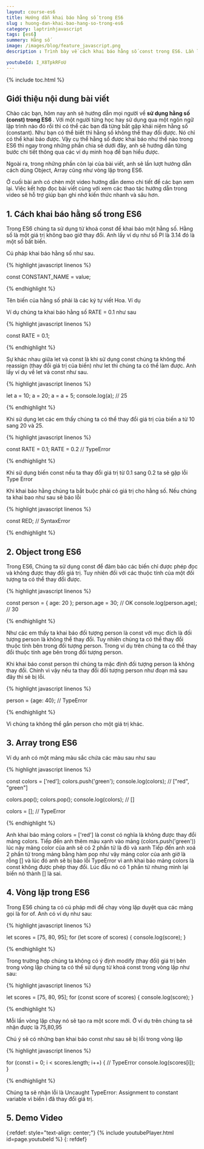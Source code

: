 ```yaml
---
layout: course-es6
title: Hướng dẫn khai báo hằng số trong ES6 
slug : huong-dan-khai-bao-hang-so-trong-es6
category: laptrinhjavascript
tags: [es6]
summery: Hằng số
image: /images/blog/feature_javascript.png
description : Trình bày về cách khai báo hằng số const trong ES6. Lần lượt giới thiệu và giải thích khái niệm hằng số trong ES6 là gì? Cách sử dụng Object, Array và vòng lặp loop trong ES6.

youtubeId: I_X8TpkRFoU
---
```


{% include toc.html %}

## **Giới thiệu nội dung bài viết**

Chào các bạn, hôm nay anh sẽ hướng dẫn mọi người về <b>sử dụng hằng số (const) trong ES6 </b>. Với một người từng học hay sử dụng qua một ngôn ngữ lập trình nào đó rồi thì có thể các bạn đã từng bắt gặp khái niệm hằng số (constant). Như bạn có thể biết thì hằng số không thể thay đổi được. Nó chỉ có thể khai báo được. Vậy cụ thể hằng số được khai báo như thế nào trong ES6 thì ngay trong những phần chia sẻ dưới đây, anh sẽ hướng dẫn từng bước chi tiết thông qua các ví dụ minh hoạ để bạn hiểu được. 

Ngoài ra, trong những phần còn lại của bài viết, anh sẽ lần lượt hướng dẫn cách dùng Object, Array cũng như vòng lặp trong ES6.

Ở cuối bài anh có chèn một video hướng dẫn demo chi tiết để các bạn xem lại. Việc kết hợp đọc bài viết cùng với xem các thao tác hướng dẫn trong video sẽ hỗ trợ giúp bạn ghi nhớ kiến thức nhanh và sâu hơn.

## **1. Cách khai báo hằng số trong ES6**

Trong ES6 chúng ta sử dụng từ khoá const để khai báo một hằng số. Hằng số là một giá trị không bao giờ thay đổi. Anh lấy ví dụ như số PI là 3.14 đó là một số bất biến.

Cú pháp khai báo hằng số như sau.

{% highlight javascript  linenos %}

const CONSTANT_NAME = value;


{% endhighlight %}

Tên biến của hằng số phải là các ký tự viết Hoa. Ví dụ 

Ví dụ chúng ta khai báo hằng số RATE = 0.1 như sau

{% highlight javascript  linenos %}

const RATE = 0.1;


{% endhighlight %}


Sự khác nhau giữa let và const là khi sử dụng const chúng ta không thể reassign (thay đổi giá trị của biến) như let thì chúng ta có thể làm được. Anh lấy ví dụ về let và const như sau.

{% highlight javascript  linenos %}

let a = 10;
a = 20;
a = a + 5;
console.log(a); // 25

{% endhighlight %}

Khi sử dụng let các em thấy chúng ta có thể thay đổi giá trị của biến a từ 10 sang 20 và 25.

{% highlight javascript  linenos %}

const RATE = 0.1;
RATE = 0.2 // TypeError

{% endhighlight %}

Khi sử dụng biến const nếu ta thay đổi giá trị từ 0.1 sang 0.2 ta sẽ gặp lỗi Type Error

Khi khai báo hằng chúng ta bắt buộc phải có giá trị cho hằng số. Nếu chúng ta khai bao như sau sẽ báo lỗi

{% highlight javascript  linenos %}

const RED; // SyntaxError

{% endhighlight %}

## **2. Object trong ES6**

Trong ES6, Chúng ta sử dụng const để đảm bảo các biến chỉ được phép đọc và không được thay đổi giá trị. Tuy nhiên đối với các thuộc tính của một đối tượng ta có thể thay đổi được.

{% highlight javascript  linenos %}

const person = { age: 20 };
person.age = 30; // OK
console.log(person.age); // 30

{% endhighlight %}

Như các em thấy ta khai báo đối tượng person là const với mục đích là đối tượng person là không thể thay đổi. Tuy nhiên chúng ta có thể thay đổi thuộc tính bên trong đối tượng person.
Trong ví dụ trên chúng ta có thể thay đổi thuộc tính age bên trong đối tượng person.

Khi khai báo const person thì chúng ta mặc định đối tượng person là không thay đổi. Chính vì vậy nếu ta thay đổi đối tượng person như đoạn mã sau đây thì sẽ bị lỗi.

{% highlight javascript  linenos %}

person = {age: 40}; // TypeError

{% endhighlight %}

Vì chúng ta không thể gắn person cho một giá trị khác.

## **3. Array trong ES6**

Ví dụ anh có một mảng màu sắc chứa các màu sau như sau

{% highlight javascript  linenos %}

const colors = ['red'];
colors.push('green');
console.log(colors); // ["red", "green"]

colors.pop();
colors.pop();
console.log(colors); // []

colors = []; // TypeError

{% endhighlight %}

Anh khai báo mảng colors = ['red'] là const có nghĩa là không được thay đổi mảng colors.
Tiếp đến anh thêm màu xanh vào mảng (colors.push('green')) lúc này mảng color của anh sẽ có 2 phần tử là đỏ và xanh 
Tiếp đến anh xoá 2 phần tử trong mảng bằng hàm pop như vậy mảng color của anh giờ là rỗng [] và lúc đó anh sẽ bị báo lỗi TypeError vì anh khai báo mảng colors là const không được phép thay đổi. Lúc đầu nó có 1 phần tử nhưng mình lại biến nó thành [] là sai.

## **4. Vòng lặp trong ES6**

Trong ES6 chúng ta có cú pháp mới để chạy vòng lặp duyệt qua các mảng gọi là for of.  Anh có ví dụ như sau:

{% highlight javascript  linenos %}

let scores = [75, 80, 95];
for (let score of scores) {
    console.log(score);
}

{% endhighlight %}

Trong trường hợp chúng ta không có ý định modify (thay đổi) giá trị bên trong vòng lặp chúng ta có thể sử dụng từ khoá const trong vòng lặp như sau:

{% highlight javascript  linenos %}

let scores = [75, 80, 95];
for (const score of scores) {
    console.log(score);
}

{% endhighlight %}

Mỗi lần vòng lặp chạy nó sẽ tạo ra một score mới. Ở ví dụ trên chúng ta sẽ nhận được là 75,80,95


Chú ý sẽ có những bạn khai báo const như sau sẽ bị lỗi trong vòng lặp

{% highlight javascript  linenos %}

for (const i = 0; i < scores.length; i++) { // TypeError
    console.log(scores[i]);
}

{% endhighlight %}

Chúng ta sẽ nhận lỗi là Uncaught TypeError: Assignment to constant variable vì biến i đã thay đổi giá trị.

## **5. Demo Video**

{:refdef: style="text-align: center;"}
{% include youtubePlayer.html id=page.youtubeId %}
{: refdef}
